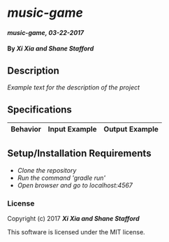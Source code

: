 # _music-game_

#### _music-game, 03-22-2017_

#### By _**Xi Xia and Shane Stafford**_

## Description
_Example text for the description of the project_


## Specifications

| Behavior                   | Input Example     | Output Example    |
| -------------------------- | -----------------:| -----------------:|



## Setup/Installation Requirements

* _Clone the repository_
* _Run the command 'gradle run'_
* _Open browser and go to localhost:4567_


### License

Copyright (c) 2017 **_Xi Xia and Shane Stafford_**

This software is licensed under the MIT license.
